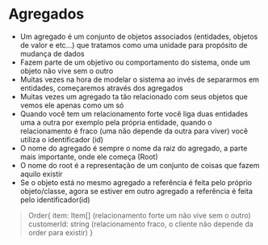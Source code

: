# Agregados
- Um agregado é um conjunto de objetos associados (entidades, objetos de valor e etc...) que tratamos como uma unidade para propósito de mudança de dados
- Fazem parte de um objetivo ou comportamento do sistema, onde um objeto não vive sem o outro
- Muitas vezes na hora de modelar o sistema ao invés de separarmos em entidades, começaremos através dos agregados
- Muitas vezes um agregado ta tão relacionado com seus objetos que vemos ele apenas como um só
- Quando você tem um relacionamento forte você liga duas entidades uma a outra por exemplo pela própria entidade, quando o relacionamento é fraco (uma não depende da outra para viver) você utiliza o identificador (id)
- O nome do agregado é sempre o nome da raiz do agregado, a parte mais importante, onde ele começa (Root)
- O nome do root é a representação de um conjunto de coisas que fazem aquilo existir
- Se o objeto está no mesmo agregado a referência é feita pelo próprio objeto/classe, agora se estiver em outro agregado a referência é feita pelo identificador(id)

>Order{
>    item: Item[] (relacionamento forte um não vive sem o outro)
>    customerId: string (relacionamento fraco, o cliente não depende da order para existir)
>}